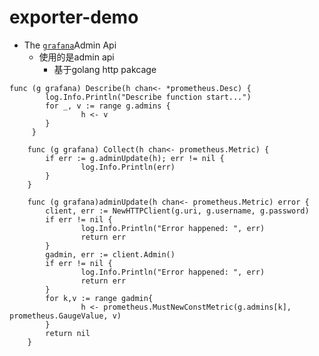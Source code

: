 exporter-demo
=============

* The [`grafana`](https://grafana.com/docs/grafana/latest/http_api/admin/ "悬停显示")Admin Api 
    * 使用的是admin api
        * 基于golang http pakcage
```golang        
func (g grafana) Describe(h chan<- *prometheus.Desc) {
        log.Info.Println("Describe function start...")
        for _, v := range g.admins {
                h <- v
        }
     }

    func (g grafana) Collect(h chan<- prometheus.Metric) {
        if err := g.adminUpdate(h); err != nil {
                log.Info.Println(err)
        }
    }

    func (g grafana)adminUpdate(h chan<- prometheus.Metric) error {
        client, err := NewHTTPClient(g.uri, g.username, g.password)
        if err != nil {
                log.Info.Println("Error happened: ", err)
                return err
        }
        gadmin, err := client.Admin()
        if err != nil {
                log.Info.Println("Error happened: ", err)
                return err
        }
        for k,v := range gadmin{
                h <- prometheus.MustNewConstMetric(g.admins[k], prometheus.GaugeValue, v)
        }
        return nil
    }
```

